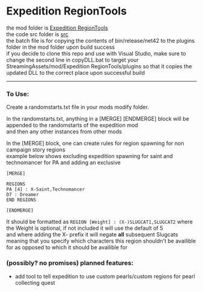 # Expedition RegionTools

the mod folder is [Expedition RegionTools](https://github.com/Mehr1us/Expedition-RegionTools/tree/master/Expedition%20RegionTools)  
the code src folder is [src](https://github.com/Mehr1us/Expedition-RegionTools/tree/master/src)  
the batch file is for copying the contents of bin/release/net42 to the plugins folder in the mod folder upon build success   
if you decide to clone this repo and use with Visual Studio, make sure to change the second line in copyDLL.bat 
to target your StreamingAssets/mod/Expedition RegionTools/plugins so that it copies the updated DLL to the correct place upon successful build

---  

### To Use:  
Create a randomstarts.txt file in your mods modify folder.  

In the randomstarts.txt, anything in a [MERGE] [ENDMERGE] block will be appended to the randomstarts of the expedition mod  
and then any other instances from other mods

In the [MERGE] block, one can create rules for region spawning for non campaign story regions  
example below shows excluding expedition spawning for saint and technomancer for PA and adding an exclusive 
```
[MERGE]

REGIONS
PA [4] : X-Saint,Technomancer
D7 : Dreamer
END REGIONS

[ENDMERGE]
```  
It should be formatted as `REGION [Weight] : (X-)SLUGCAT1,SLUGCAT2` where the Weight is optional, if not included it will use the default of 5  
and where adding the X- prefix it will negate **all** subsequent Slugcats meaning that you specify which characters this region shouldn't be availible for as opposed to which it should be availible for  

### (possibly? no promises) planned features: 
* add tool to tell expedition to use custom pearls/custom regions for pearl collecting quest
